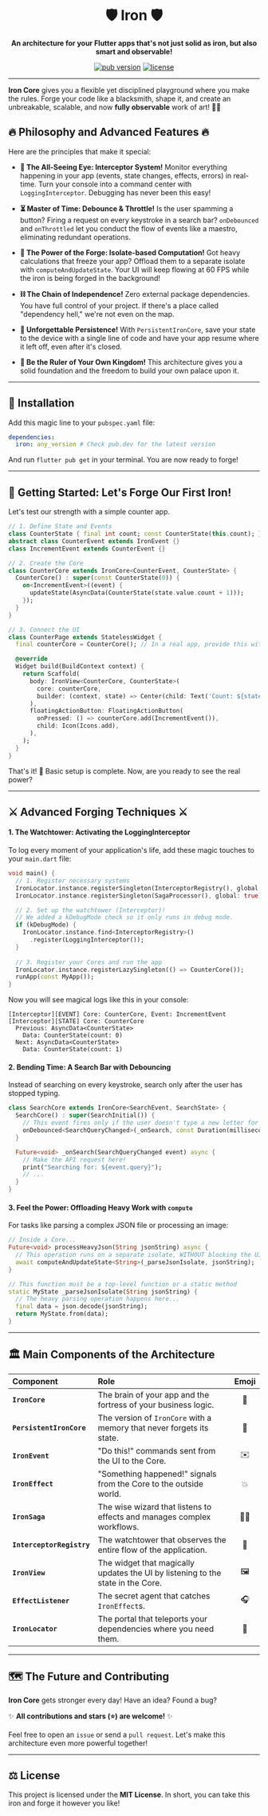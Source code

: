 <div align="center">

# 🛡️ Iron 🛡️

**An architecture for your Flutter apps that's not just solid as iron, but also smart and observable!**

[![pub version](https://img.shields.io/pub/v/iron.svg)](https://pub.dev/packages/iron)
[![license](https://img.shields.io/badge/license-MIT-blue.svg)](https://opensource.org/licenses/MIT)

</div>

---

**Iron Core** gives you a flexible yet disciplined playground where you make the rules. Forge your code like a blacksmith, shape it, and create an unbreakable, scalable, and now **fully observable** work of art! 💪✨

## 🔥 Philosophy and Advanced Features 🔥

Here are the principles that make it special:

* **🔭 The All-Seeing Eye: Interceptor System!**
   Monitor everything happening in your app (events, state changes, effects, errors) in real-time. Turn your console into a command center with `LoggingInterceptor`. Debugging has never been this easy!

* **⏳ Master of Time: Debounce & Throttle!**
   Is the user spamming a button? Firing a request on every keystroke in a search bar? `onDebounced` and `onThrottled` let you conduct the flow of events like a maestro, eliminating redundant operations.

* **💪 The Power of the Forge: Isolate-based Computation!**
   Got heavy calculations that freeze your app? Offload them to a separate isolate with `computeAndUpdateState`. Your UI will keep flowing at 60 FPS while the iron is being forged in the background!

* **⛓️ The Chain of Independence!**
   Zero external package dependencies. You have full control of your project. If there's a place called "dependency hell," we're not even on the map.

* **💾 Unforgettable Persistence!**
   With `PersistentIronCore`, save your state to the device with a single line of code and have your app resume where it left off, even after it's closed.

* **👑 Be the Ruler of Your Own Kingdom!**
   This architecture gives you a solid foundation and the freedom to build your own palace upon it.

---

## 🧰 Installation

Add this magic line to your `pubspec.yaml` file:

```yaml
dependencies:
  iron: any_version # Check pub.dev for the latest version
```
And run `flutter pub get` in your terminal. You are now ready to forge!

---

## 🚀 Getting Started: Let's Forge Our First Iron!

Let's test our strength with a simple counter app.

```dart
// 1. Define State and Events
class CounterState { final int count; const CounterState(this.count); }
abstract class CounterEvent extends IronEvent {}
class IncrementEvent extends CounterEvent {}

// 2. Create the Core
class CounterCore extends IronCore<CounterEvent, CounterState> {
  CounterCore() : super(const CounterState(0)) {
    on<IncrementEvent>((event) {
      updateState(AsyncData(CounterState(state.value.count + 1)));
    });
  }
}

// 3. Connect the UI
class CounterPage extends StatelessWidget {
  final counterCore = CounterCore(); // In a real app, provide this with DI!

  @override
  Widget build(BuildContext context) {
    return Scaffold(
      body: IronView<CounterCore, CounterState>(
        core: counterCore,
        builder: (context, state) => Center(child: Text('Count: ${state.count}')),
      ),
      floatingActionButton: FloatingActionButton(
        onPressed: () => counterCore.add(IncrementEvent()),
        child: Icon(Icons.add),
      ),
    );
  }
}
```
That's it! 🎉 Basic setup is complete. Now, are you ready to see the real power?

---

## ⚔️ Advanced Forging Techniques ⚔️

#### 1. The Watchtower: Activating the LoggingInterceptor

To log every moment of your application's life, add these magic touches to your `main.dart` file:

```dart
void main() {
  // 1. Register necessary systems
  IronLocator.instance.registerSingleton(InterceptorRegistry(), global: true);
  IronLocator.instance.registerSingleton(SagaProcessor(), global: true);

  // 2. Set up the watchtower (Interceptor)!
  // We added a kDebugMode check so it only runs in debug mode.
  if (kDebugMode) {
    IronLocator.instance.find<InterceptorRegistry>()
      .register(LoggingInterceptor());
  }
  
  // 3. Register your Cores and run the app
  IronLocator.instance.registerLazySingleton(() => CounterCore());
  runApp(const MyApp());
}
```
Now you will see magical logs like this in your console:
```
[Interceptor][EVENT] Core: CounterCore, Event: IncrementEvent
[Interceptor][STATE] Core: CounterCore
  Previous: AsyncData<CounterState>
    Data: CounterState(count: 0)
  Next: AsyncData<CounterState>
    Data: CounterState(count: 1)
```

#### 2. Bending Time: A Search Bar with Debouncing

Instead of searching on every keystroke, search only after the user has stopped typing.

```dart
class SearchCore extends IronCore<SearchEvent, SearchState> {
  SearchCore() : super(SearchInitial()) {
    // This event fires only if the user doesn't type a new letter for 300ms.
    onDebounced<SearchQueryChanged>(_onSearch, const Duration(milliseconds: 300));
  }

  Future<void> _onSearch(SearchQueryChanged event) async {
    // Make the API request here!
    print("Searching for: ${event.query}");
    // ...
  }
}
```

#### 3. Feel the Power: Offloading Heavy Work with `compute`

For tasks like parsing a complex JSON file or processing an image:

```dart
// Inside a Core...
Future<void> processHeavyJson(String jsonString) async {
  // This operation runs on a separate isolate, WITHOUT blocking the UI thread.
  await computeAndUpdateState<String>(_parseJsonIsolate, jsonString);
}

// This function must be a top-level function or a static method
static MyState _parseJsonIsolate(String jsonString) {
  // The heavy parsing operation happens here...
  final data = json.decode(jsonString);
  return MyState.from(data);
}
```

---

## 🏛️ Main Components of the Architecture

| Component | Role | Emoji |
| :--- | :--- | :---: |
| **`IronCore`** | The brain of your app and the fortress of your business logic. | 🧠 |
| **`PersistentIronCore`**| The version of `IronCore` with a memory that never forgets its state. | 💾 |
| **`IronEvent`** | "Do this!" commands sent from the UI to the Core. | ✉️ |
| **`IronEffect`** | "Something happened!" signals from the Core to the outside world. | 💥 |
| **`IronSaga`** | The wise wizard that listens to effects and manages complex workflows. | 🧙‍♂️ |
| **`InterceptorRegistry`** | The watchtower that observes the entire flow of the application. | 🔭 |
| **`IronView`** | The widget that magically updates the UI by listening to the state in the Core. | 🖼️ |
| **`EffectListener`** | The secret agent that catches `IronEffect`s. | 🎧 |
| **`IronLocator`** | The portal that teleports your dependencies where you need them. | 🚪 |

---

## 🗺️ The Future and Contributing

**Iron Core** gets stronger every day! Have an idea? Found a bug?

✨ **All contributions and stars (⭐) are welcome!** ✨

Feel free to open an `issue` or send a `pull request`. Let's make this architecture even more powerful together!

---

## ⚖️ License

This project is licensed under the **MIT License**. In short, you can take this iron and forge it however you like!